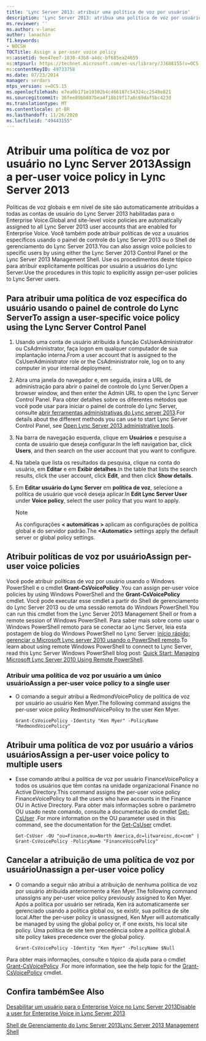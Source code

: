 ```yaml
---
title: 'Lync Server 2013: atribuir uma política de voz por usuário'
description: 'Lync Server 2013: atribua uma política de voz por usuário.'
ms.reviewer: ''
ms.author: v-lanac
author: lanachin
f1.keywords:
- NOCSH
TOCTitle: Assign a per-user voice policy
ms:assetid: 9ee47ee7-1030-43b8-a4dc-bf685ea24659
ms:mtpsurl: https://technet.microsoft.com/en-us/library/JJ688155(v=OCS.15)
ms:contentKeyID: 49733758
ms.date: 07/23/2014
manager: serdars
mtps_version: v=OCS.15
ms.openlocfilehash: e7ea0b171e10302b4c466187c54324cc2548e821
ms.sourcegitcommit: 36fee89bb887bea4f18b19f17a8c69daf5bc423d
ms.translationtype: MT
ms.contentlocale: pt-BR
ms.lasthandoff: 11/26/2020
ms.locfileid: "49443155"
---
```

# <a name="assign-a-per-user-voice-policy-in-lync-server-2013"></a><span data-ttu-id="5ee60-103">Atribuir uma política de voz por usuário no Lync Server 2013</span><span class="sxs-lookup"><span data-stu-id="5ee60-103">Assign a per-user voice policy in Lync Server 2013</span></span>

 


<span data-ttu-id="5ee60-104">Políticas de voz globais e em nível de site são automaticamente atribuídas a todas as contas de usuário do Lync Server 2013 habilitadas para o Enterprise Voice.</span><span class="sxs-lookup"><span data-stu-id="5ee60-104">Global and site-level voice policies are automatically assigned to all Lync Server 2013 user accounts that are enabled for Enterprise Voice.</span></span> <span data-ttu-id="5ee60-105">Você também pode atribuir políticas de voz a usuários específicos usando o painel de controle do Lync Server 2013 ou o Shell de gerenciamento do Lync Server 2013.</span><span class="sxs-lookup"><span data-stu-id="5ee60-105">You can also assign voice policies to specific users by using either the Lync Server 2013 Control Panel or the Lync Server 2013 Management Shell.</span></span> <span data-ttu-id="5ee60-106">Use os procedimentos deste tópico para atribuir explicitamente políticas por usuário a usuários do Lync Server.</span><span class="sxs-lookup"><span data-stu-id="5ee60-106">Use the procedures in this topic to explicitly assign per-user policies to Lync Server users.</span></span>

## <a name="to-assign-a-user-specific-voice-policy-using-the-lync-server-control-panel"></a><span data-ttu-id="5ee60-107">Para atribuir uma política de voz específica do usuário usando o painel de controle do Lync Server</span><span class="sxs-lookup"><span data-stu-id="5ee60-107">To assign a user-specific voice policy using the Lync Server Control Panel</span></span>

1.  <span data-ttu-id="5ee60-108">Usando uma conta de usuário atribuída à função CsUserAdministrator ou CsAdministrator, faça logon em qualquer computador de sua implantação interna.</span><span class="sxs-lookup"><span data-stu-id="5ee60-108">From a user account that is assigned to the CsUserAdministrator role or the CsAdministrator role, log on to any computer in your internal deployment.</span></span>

2.  <span data-ttu-id="5ee60-109">Abra uma janela do navegador e, em seguida, insira a URL de administração para abrir o painel de controle do Lync Server.</span><span class="sxs-lookup"><span data-stu-id="5ee60-109">Open a browser window, and then enter the Admin URL to open the Lync Server Control Panel.</span></span> <span data-ttu-id="5ee60-110">Para obter detalhes sobre os diferentes métodos que você pode usar para iniciar o painel de controle do Lync Server, consulte [abrir ferramentas administrativas do Lync server 2013](lync-server-2013-open-lync-server-administrative-tools.md).</span><span class="sxs-lookup"><span data-stu-id="5ee60-110">For details about the different methods you can use to start Lync Server Control Panel, see [Open Lync Server 2013 administrative tools](lync-server-2013-open-lync-server-administrative-tools.md).</span></span>

3.  <span data-ttu-id="5ee60-111">Na barra de navegação esquerda, clique em **Usuários** e pesquise a conta de usuário que deseja configurar.</span><span class="sxs-lookup"><span data-stu-id="5ee60-111">In the left navigation bar, click **Users**, and then search on the user account that you want to configure.</span></span>

4.  <span data-ttu-id="5ee60-112">Na tabela que lista os resultados da pesquisa, clique na conta do usuário, em **Editar** e em **Exibir detalhes**.</span><span class="sxs-lookup"><span data-stu-id="5ee60-112">In the table that lists the search results, click the user account, click **Edit**, and then click **Show details**.</span></span>

5.  <span data-ttu-id="5ee60-113">Em **Editar usuário do Lync Server** em **política de voz**, selecione a política de usuário que você deseja aplicar.</span><span class="sxs-lookup"><span data-stu-id="5ee60-113">In **Edit Lync Server User** under **Voice policy**, select the user policy that you want to apply.</span></span>
    

    > [!NOTE]  
    > <span data-ttu-id="5ee60-114">As configurações <STRONG> &lt; automáticas &gt; </STRONG> aplicam as configurações de política global e do servidor padrão.</span><span class="sxs-lookup"><span data-stu-id="5ee60-114">The <STRONG>&lt;Automatic&gt;</STRONG> settings apply the default server or global policy settings.</span></span>



## <a name="assign-per-user-voice-policies"></a><span data-ttu-id="5ee60-115">Atribuir políticas de voz por usuário</span><span class="sxs-lookup"><span data-stu-id="5ee60-115">Assign per-user voice policies</span></span>

<span data-ttu-id="5ee60-116">Você pode atribuir políticas de voz por usuário usando o Windows PowerShell e o cmdlet **Grant-CsVoicePolicy** .</span><span class="sxs-lookup"><span data-stu-id="5ee60-116">You can assign per-user voice policies by using Windows PowerShell and the **Grant-CsVoicePolicy** cmdlet.</span></span> <span data-ttu-id="5ee60-117">Você pode executar esse cmdlet a partir do Shell de gerenciamento do Lync Server 2013 ou de uma sessão remota do Windows PowerShell.</span><span class="sxs-lookup"><span data-stu-id="5ee60-117">You can run this cmdlet from the Lync Server 2013 Management Shell or from a remote session of Windows PowerShell.</span></span> <span data-ttu-id="5ee60-118">Para saber mais sobre como usar o Windows PowerShell remoto para se conectar ao Lync Server, leia esta postagem de blog do Windows PowerShell no Lync Server: [início rápido: gerenciar o Microsoft Lync server 2010 usando o PowerShell remoto](https://go.microsoft.com/fwlink/p/?linkId=255876).</span><span class="sxs-lookup"><span data-stu-id="5ee60-118">To learn about using remote Windows PowerShell to connect to Lync Server, read this Lync Server Windows PowerShell blog post: [Quick Start: Managing Microsoft Lync Server 2010 Using Remote PowerShell](https://go.microsoft.com/fwlink/p/?linkId=255876).</span></span>

### <a name="assign-a-per-user-voice-policy-to-a-single-user"></a><span data-ttu-id="5ee60-119">Atribuir uma política de voz por usuário a um único usuário</span><span class="sxs-lookup"><span data-stu-id="5ee60-119">Assign a per-user voice policy to a single user</span></span>

  - <span data-ttu-id="5ee60-120">O comando a seguir atribui a RedmondVoicePolicy de política de voz por usuário ao usuário Ken Myer.</span><span class="sxs-lookup"><span data-stu-id="5ee60-120">The following command assigns the per-user voice policy RedmondVoicePolicy to the user Ken Myer.</span></span>
    
        Grant-CsVoicePolicy -Identity "Ken Myer" -PolicyName "RedmondVoicePolicy"

## <a name="assign-a-per-user-voice-policy-to-multiple-users"></a><span data-ttu-id="5ee60-121">Atribuir uma política de voz por usuário a vários usuários</span><span class="sxs-lookup"><span data-stu-id="5ee60-121">Assign a per-user voice policy to multiple users</span></span>

  - <span data-ttu-id="5ee60-122">Esse comando atribui a política de voz por usuário FinanceVoicePolicy a todos os usuários que têm contas na unidade organizacional Finance no Active Directory.</span><span class="sxs-lookup"><span data-stu-id="5ee60-122">This command assigns the per-user voice policy FinanceVoicePolicy to all the users who have accounts in the Finance OU in Active Directory.</span></span> <span data-ttu-id="5ee60-123">Para obter mais informações sobre o parâmetro OU usado neste comando, consulte a documentação do cmdlet [Get-CsUser](https://technet.microsoft.com/library/gg398125\(v=ocs.15\)) .</span><span class="sxs-lookup"><span data-stu-id="5ee60-123">For more information on the OU parameter used in this command, see the documentation for the [Get-CsUser](https://technet.microsoft.com/library/gg398125\(v=ocs.15\)) cmdlet.</span></span>
    
        Get-CsUser -OU "ou=Finance,ou=North America,dc=litwareinc,dc=com" | Grant-CsVoicePolicy -PolicyName "FinanceVoicePolicy"

## <a name="unassign-a-per-user-voice-policy"></a><span data-ttu-id="5ee60-124">Cancelar a atribuição de uma política de voz por usuário</span><span class="sxs-lookup"><span data-stu-id="5ee60-124">Unassign a per-user voice policy</span></span>

  - <span data-ttu-id="5ee60-125">O comando a seguir não atribui a atribuição de nenhuma política de voz por usuário atribuída anteriormente a Ken Myer.</span><span class="sxs-lookup"><span data-stu-id="5ee60-125">The following command unassigns any per-user voice policy previously assigned to Ken Myer.</span></span> <span data-ttu-id="5ee60-126">Após a política por usuário ser retirada, Ken irá automaticamente ser gerenciado usando a política global ou, se existir, sua política de site local.</span><span class="sxs-lookup"><span data-stu-id="5ee60-126">After the per-user policy is unassigned, Ken Myer will automatically be managed by using the global policy or, if one exists, his local site policy.</span></span> <span data-ttu-id="5ee60-127">Uma política de site tem precedência sobre a política global.</span><span class="sxs-lookup"><span data-stu-id="5ee60-127">A site policy takes precedence over the global policy.</span></span>
    
        Grant-CsVoicePolicy -Identity "Ken Myer" -PolicyName $Null

<span data-ttu-id="5ee60-128">Para obter mais informações, consulte o tópico da ajuda para o cmdlet [Grant-CsVoicePolicy](https://technet.microsoft.com/library/gg398828\(v=ocs.15\)) .</span><span class="sxs-lookup"><span data-stu-id="5ee60-128">For more information, see the help topic for the [Grant-CsVoicePolicy](https://technet.microsoft.com/library/gg398828\(v=ocs.15\)) cmdlet.</span></span>

## <a name="see-also"></a><span data-ttu-id="5ee60-129">Confira também</span><span class="sxs-lookup"><span data-stu-id="5ee60-129">See Also</span></span>


[<span data-ttu-id="5ee60-130">Desabilitar um usuário para o Enterprise Voice no Lync Server 2013</span><span class="sxs-lookup"><span data-stu-id="5ee60-130">Disable a user for Enterprise Voice in Lync Server 2013</span></span>](lync-server-2013-disable-a-user-for-enterprise-voice.md)  


[<span data-ttu-id="5ee60-131">Shell de Gerenciamento do Lync Server 2013</span><span class="sxs-lookup"><span data-stu-id="5ee60-131">Lync Server 2013 Management Shell</span></span>](lync-server-2013-lync-server-management-shell.md)

